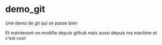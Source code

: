 # demo_git
Une demo de git qui se passe bien

Et maintenant on modifie depuis github
mais aussi depuis ma machine et c'est cool

